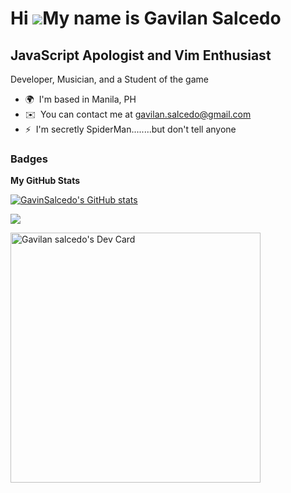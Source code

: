 Hi ![](https://user-images.githubusercontent.com/18350557/176309783-0785949b-9127-417c-8b55-ab5a4333674e.gif)My name is Gavilan Salcedo
=======================================================================================================================================

JavaScript Apologist and Vim Enthusiast
---------------------------------------

Developer, Musician, and a Student of the game

* 🌍  I'm based in Manila, PH
* ✉️  You can contact me at [gavilan.salcedo@gmail.com](mailto:gavilan.salcedo@gmail.com)
* ⚡  I'm secretly SpiderMan........but don't tell anyone




### Badges

<b>My GitHub Stats</b>

<a href="http://www.github.com/GavinSalcedo"><img src="https://github-readme-stats.vercel.app/api?username=GavinSalcedo&show_icons=true&hide=&count_private=true&title_color=0891b2&text_color=ffffff&icon_color=0891b2&bg_color=181824&hide_border=true&show_icons=true" alt="GavinSalcedo's GitHub stats" /></a>

<a href="http://www.github.com/GavinSalcedo"><img src="https://github-readme-streak-stats.herokuapp.com/?user=GavinSalcedo&stroke=ffffff&background=181824&ring=0891b2&fire=0891b2&currStreakNum=ffffff&currStreakLabel=0891b2&sideNums=ffffff&sideLabels=ffffff&dates=ffffff&hide_border=true" /></a>


<a href="https://app.daily.dev/anothergavin"><img src="https://api.daily.dev/devcards/9e2a7bc817b94ba0a675eb1b8da484ed.png?r=6vp" width="400" alt="Gavilan salcedo's Dev Card"/></a>
